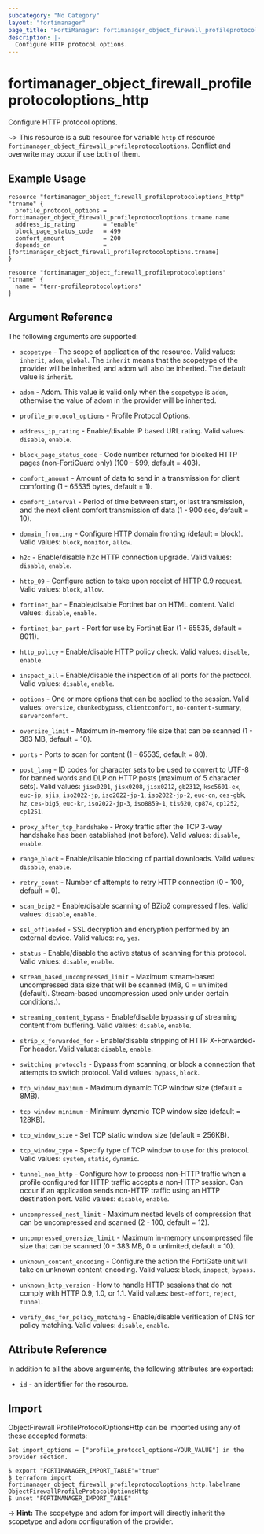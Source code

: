 ```yaml
---
subcategory: "No Category"
layout: "fortimanager"
page_title: "FortiManager: fortimanager_object_firewall_profileprotocoloptions_http"
description: |-
  Configure HTTP protocol options.
---
```


# fortimanager_object_firewall_profileprotocoloptions_http
Configure HTTP protocol options.

~> This resource is a sub resource for variable `http` of resource `fortimanager_object_firewall_profileprotocoloptions`. Conflict and overwrite may occur if use both of them.



## Example Usage

```hcl
resource "fortimanager_object_firewall_profileprotocoloptions_http" "trname" {
  profile_protocol_options = fortimanager_object_firewall_profileprotocoloptions.trname.name
  address_ip_rating        = "enable"
  block_page_status_code   = 499
  comfort_amount           = 200
  depends_on               = [fortimanager_object_firewall_profileprotocoloptions.trname]
}

resource "fortimanager_object_firewall_profileprotocoloptions" "trname" {
  name = "terr-profileprotocoloptions"
}
```

## Argument Reference


The following arguments are supported:

* `scopetype` - The scope of application of the resource. Valid values: `inherit`, `adom`, `global`. The `inherit` means that the scopetype of the provider will be inherited, and adom will also be inherited. The default value is `inherit`.
* `adom` - Adom. This value is valid only when the `scopetype` is `adom`, otherwise the value of adom in the provider will be inherited.
* `profile_protocol_options` - Profile Protocol Options.

* `address_ip_rating` - Enable/disable IP based URL rating. Valid values: `disable`, `enable`.

* `block_page_status_code` - Code number returned for blocked HTTP pages (non-FortiGuard only) (100 - 599, default = 403).
* `comfort_amount` - Amount of data to send in a transmission for client comforting (1 - 65535 bytes, default = 1).
* `comfort_interval` - Period of time between start, or last transmission, and the next client comfort transmission of data (1 - 900 sec, default = 10).
* `domain_fronting` - Configure HTTP domain fronting (default = block). Valid values: `block`, `monitor`, `allow`.

* `h2c` - Enable/disable h2c HTTP connection upgrade. Valid values: `disable`, `enable`.

* `http_09` - Configure action to take upon receipt of HTTP 0.9 request. Valid values: `block`, `allow`.

* `fortinet_bar` - Enable/disable Fortinet bar on HTML content. Valid values: `disable`, `enable`.

* `fortinet_bar_port` - Port for use by Fortinet Bar (1 - 65535, default = 8011).
* `http_policy` - Enable/disable HTTP policy check. Valid values: `disable`, `enable`.

* `inspect_all` - Enable/disable the inspection of all ports for the protocol. Valid values: `disable`, `enable`.

* `options` - One or more options that can be applied to the session. Valid values: `oversize`, `chunkedbypass`, `clientcomfort`, `no-content-summary`, `servercomfort`.

* `oversize_limit` - Maximum in-memory file size that can be scanned (1 - 383 MB, default = 10).
* `ports` - Ports to scan for content (1 - 65535, default = 80).
* `post_lang` - ID codes for character sets to be used to convert to UTF-8 for banned words and DLP on HTTP posts (maximum of 5 character sets). Valid values: `jisx0201`, `jisx0208`, `jisx0212`, `gb2312`, `ksc5601-ex`, `euc-jp`, `sjis`, `iso2022-jp`, `iso2022-jp-1`, `iso2022-jp-2`, `euc-cn`, `ces-gbk`, `hz`, `ces-big5`, `euc-kr`, `iso2022-jp-3`, `iso8859-1`, `tis620`, `cp874`, `cp1252`, `cp1251`.

* `proxy_after_tcp_handshake` - Proxy traffic after the TCP 3-way handshake has been established (not before). Valid values: `disable`, `enable`.

* `range_block` - Enable/disable blocking of partial downloads. Valid values: `disable`, `enable`.

* `retry_count` - Number of attempts to retry HTTP connection (0 - 100, default = 0).
* `scan_bzip2` - Enable/disable scanning of BZip2 compressed files. Valid values: `disable`, `enable`.

* `ssl_offloaded` - SSL decryption and encryption performed by an external device. Valid values: `no`, `yes`.

* `status` - Enable/disable the active status of scanning for this protocol. Valid values: `disable`, `enable`.

* `stream_based_uncompressed_limit` - Maximum stream-based uncompressed data size that will be scanned (MB, 0 = unlimited (default).  Stream-based uncompression used only under certain conditions.).
* `streaming_content_bypass` - Enable/disable bypassing of streaming content from buffering. Valid values: `disable`, `enable`.

* `strip_x_forwarded_for` - Enable/disable stripping of HTTP X-Forwarded-For header. Valid values: `disable`, `enable`.

* `switching_protocols` - Bypass from scanning, or block a connection that attempts to switch protocol. Valid values: `bypass`, `block`.

* `tcp_window_maximum` - Maximum dynamic TCP window size (default = 8MB).
* `tcp_window_minimum` - Minimum dynamic TCP window size (default = 128KB).
* `tcp_window_size` - Set TCP static window size (default = 256KB).
* `tcp_window_type` - Specify type of TCP window to use for this protocol. Valid values: `system`, `static`, `dynamic`.

* `tunnel_non_http` - Configure how to process non-HTTP traffic when a profile configured for HTTP traffic accepts a non-HTTP session. Can occur if an application sends non-HTTP traffic using an HTTP destination port. Valid values: `disable`, `enable`.

* `uncompressed_nest_limit` - Maximum nested levels of compression that can be uncompressed and scanned (2 - 100, default = 12).
* `uncompressed_oversize_limit` - Maximum in-memory uncompressed file size that can be scanned (0 - 383 MB, 0 = unlimited, default = 10).
* `unknown_content_encoding` - Configure the action the FortiGate unit will take on unknown content-encoding. Valid values: `block`, `inspect`, `bypass`.

* `unknown_http_version` - How to handle HTTP sessions that do not comply with HTTP 0.9, 1.0, or 1.1. Valid values: `best-effort`, `reject`, `tunnel`.

* `verify_dns_for_policy_matching` - Enable/disable verification of DNS for policy matching. Valid values: `disable`, `enable`.



## Attribute Reference

In addition to all the above arguments, the following attributes are exported:
* `id` - an identifier for the resource.

## Import

ObjectFirewall ProfileProtocolOptionsHttp can be imported using any of these accepted formats:
```
Set import_options = ["profile_protocol_options=YOUR_VALUE"] in the provider section.

$ export "FORTIMANAGER_IMPORT_TABLE"="true"
$ terraform import fortimanager_object_firewall_profileprotocoloptions_http.labelname ObjectFirewallProfileProtocolOptionsHttp
$ unset "FORTIMANAGER_IMPORT_TABLE"
```
-> **Hint:** The scopetype and adom for import will directly inherit the scopetype and adom configuration of the provider.
